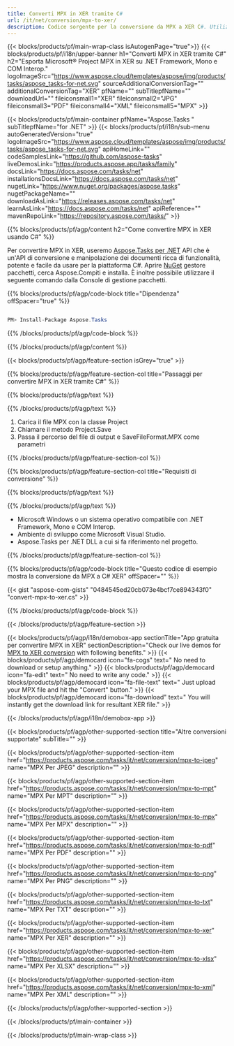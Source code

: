 ```yaml
---
title: Converti MPX in XER tramite C# 
url: /it/net/conversion/mpx-to-xer/ 
description: Codice sorgente per la conversione da MPX a XER C#. Utilizzare il codice di esempio API per la conversione batch di file MPX in XER all'interno di VB.NET Asp.NET o qualsiasi applicazione basata su .NET.
---
```


{{< blocks/products/pf/main-wrap-class isAutogenPage="true">}}
{{< blocks/products/pf/i18n/upper-banner h1="Converti MPX in XER tramite C#" h2="Esporta Microsoft® Project MPX in XER su .NET Framework, Mono e COM Interop." logoImageSrc="https://www.aspose.cloud/templates/aspose/img/products/tasks/aspose_tasks-for-net.svg" sourceAdditionalConversionTag="" additionalConversionTag="XER" pfName="" subTitlepfName="" downloadUrl="" fileiconsmall1="XER" fileiconsmall2="JPG" fileiconsmall3="PDF" fileiconsmall4="XML" fileiconsmall5="MPX" >}}

{{< blocks/products/pf/main-container pfName="Aspose.Tasks " subTitlepfName="for .NET" >}}
{{< blocks/products/pf/i18n/sub-menu autoGeneratedVersion="true" logoImageSrc="https://www.aspose.cloud/templates/aspose/img/products/tasks/aspose_tasks-for-net.svg" apiHomeLink="" codeSamplesLink="https://github.com/aspose-tasks" liveDemosLink="https://products.aspose.app/tasks/family" docsLink="https://docs.aspose.com/tasks/net" installationsDocsLink="https://docs.aspose.com/tasks/net" nugetLink="https://www.nuget.org/packages/aspose.tasks" nugetPackageName="" downloadAsLink="https://releases.aspose.com/tasks/net" learnAsLink="https://docs.aspose.com/tasks/net" apiReference="" mavenRepoLink="https://repository.aspose.com/tasks/" >}}

{{% blocks/products/pf/agp/content h2="Come convertire MPX in XER usando C#" %}}

Per convertire MPX in XER, useremo
 [Aspose.Tasks per .NET](https://products.aspose.com/tasks/net)
 API che è un'API di conversione e manipolazione dei documenti ricca di funzionalità, potente e facile da usare per la piattaforma C#. Aprire
 [NuGet](https://www.nuget.org/packages/aspose.tasks)
 gestore pacchetti, cerca
 Aspose.Compiti
 e installa. È inoltre possibile utilizzare il seguente comando dalla Console di gestione pacchetti.

{{% blocks/products/pf/agp/code-block title="Dipendenza" offSpacer="true" %}}

```cs

PM> Install-Package Aspose.Tasks

```

{{% /blocks/products/pf/agp/code-block %}}

{{% /blocks/products/pf/agp/content %}}

{{< blocks/products/pf/agp/feature-section isGrey="true" >}}

{{% blocks/products/pf/agp/feature-section-col title="Passaggi per convertire MPX in XER tramite C#" %}}

{{% blocks/products/pf/agp/text %}}

{{% /blocks/products/pf/agp/text %}}

1. Carica il file MPX con la classe Project
1. Chiamare il metodo Project.Save
1. Passa il percorso del file di output e SaveFileFormat.MPX come parametri

{{% /blocks/products/pf/agp/feature-section-col %}}

{{% blocks/products/pf/agp/feature-section-col title="Requisiti di conversione" %}}

{{% blocks/products/pf/agp/text %}}

{{% /blocks/products/pf/agp/text %}}

- Microsoft Windows o un sistema operativo compatibile con .NET Framework, Mono e COM Interop.
- Ambiente di sviluppo come Microsoft Visual Studio.
- Aspose.Tasks per .NET DLL a cui si fa riferimento nel progetto.

{{% /blocks/products/pf/agp/feature-section-col %}}

{{% blocks/products/pf/agp/code-block title="Questo codice di esempio mostra la conversione da MPX a C# XER" offSpacer="" %}}

{{< gist "aspose-com-gists" "0484545ed20cb073e4bcf7ce894343f0" "convert-mpx-to-xer.cs" >}}

{{% /blocks/products/pf/agp/code-block %}}

{{< /blocks/products/pf/agp/feature-section >}}

<!-- aboutfile Starts -->

{{< blocks/products/pf/agp/i18n/demobox-app sectionTitle="App gratuita per convertire MPX in XER" sectionDescription="Check our live demos for [MPX to XER conversion](https://products.aspose.app/tasks/conversion/mpx-to-xer) with following benefits." >}}
        {{< blocks/products/pf/agp/democard icon="fa-cogs" text=" No need to download or setup anything." >}}
        {{< blocks/products/pf/agp/democard icon="fa-edit" text=" No need to write any code." >}}
        {{< blocks/products/pf/agp/democard icon="fa-file-text" text=" Just upload your MPX file and hit the \"Convert\" button." >}}
        {{< blocks/products/pf/agp/democard icon="fa-download" text=" You will instantly get the download link for resultant XER file." >}}

{{< /blocks/products/pf/agp/i18n/demobox-app >}}

<!-- aboutfile Ends -->

{{< blocks/products/pf/agp/other-supported-section title="Altre conversioni supportate" subTitle="" >}}

{{< blocks/products/pf/agp/other-supported-section-item href="https://products.aspose.com/tasks/it/net/conversion/mpx-to-jpeg" name="MPX Per JPEG" description="" >}}

{{< blocks/products/pf/agp/other-supported-section-item href="https://products.aspose.com/tasks/it/net/conversion/mpx-to-mpt" name="MPX Per MPT" description="" >}}

{{< blocks/products/pf/agp/other-supported-section-item href="https://products.aspose.com/tasks/it/net/conversion/mpx-to-mpx" name="MPX Per MPX" description="" >}}

{{< blocks/products/pf/agp/other-supported-section-item href="https://products.aspose.com/tasks/it/net/conversion/mpx-to-pdf" name="MPX Per PDF" description="" >}}

{{< blocks/products/pf/agp/other-supported-section-item href="https://products.aspose.com/tasks/it/net/conversion/mpx-to-png" name="MPX Per PNG" description="" >}}

{{< blocks/products/pf/agp/other-supported-section-item href="https://products.aspose.com/tasks/it/net/conversion/mpx-to-txt" name="MPX Per TXT" description="" >}}

{{< blocks/products/pf/agp/other-supported-section-item href="https://products.aspose.com/tasks/it/net/conversion/mpx-to-xer" name="MPX Per XER" description="" >}}

{{< blocks/products/pf/agp/other-supported-section-item href="https://products.aspose.com/tasks/it/net/conversion/mpx-to-xlsx" name="MPX Per XLSX" description="" >}}

{{< blocks/products/pf/agp/other-supported-section-item href="https://products.aspose.com/tasks/it/net/conversion/mpx-to-xml" name="MPX Per XML" description="" >}}



{{< /blocks/products/pf/agp/other-supported-section >}}

{{< /blocks/products/pf/main-container >}}
    
{{< /blocks/products/pf/main-wrap-class >}}